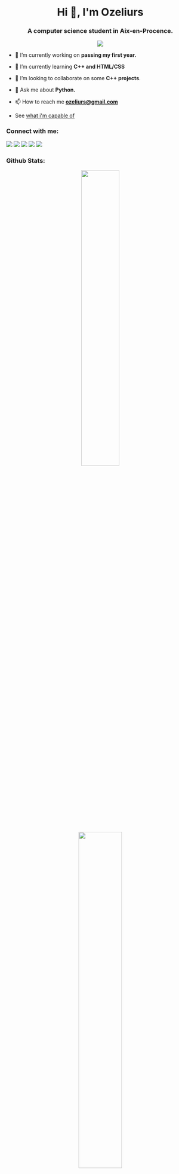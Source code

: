 <h1 align="center">Hi 👋, I'm Ozeliurs</h1>
<h3 align="center">A computer science student in Aix-en-Procence.</h3>

<p align="center"><img src="https://komarev.com/ghpvc/?username=ozeliurs-maximebilly&label=Profile%20views&color=0e75b6&style=flat"></p>

- 🔭 I’m currently working on **passing my first year.**

- 🌱 I’m currently learning **C++ and HTML/CSS**

- 👯 I’m looking to collaborate on some **C++ projects**.

- 💬 Ask me about **Python.**

- 📫 How to reach me **ozeliurs@gmail.com**

- See [what i'm capable of](https://ozeliurs.com)

<h3 align="left">Connect with me:</h3>
<p align="left">
  <a href="mailto:ozeliurs@gmail.com" target="blank"><img src="https://img.shields.io/badge/Gmail-D14836?style=for-the-badge&logo=gmail&logoColor=white"></a>
  <a href="https://discordapp.com/users/325623032456413186" target="blank"><img src="https://img.shields.io/badge/Discord-7289DA?style=for-the-badge&logo=discord&logoColor=white"></a>
  <a href="https://t.me/ozeliurs" target="blank"><img src="https://img.shields.io/badge/Telegram-2CA5E0?style=for-the-badge&logo=telegram&logoColor=white"></a>
  <a href="https://twitter.com/ozeliurs" target="blank"><img src="https://img.shields.io/badge/Twitter-1DA1F2?style=for-the-badge&logo=twitter&logoColor=white"></a>
  <a href="https://instagram.com/electromaxperso" target="blank"><img src="https://img.shields.io/badge/Instagram-E4405F?style=for-the-badge&logo=instagram&logoColor=white"></a>
</p>

<h3 align="left">Github Stats:</h3>
<p align="center"><img src="https://github-readme-stats.vercel.app/api?username=ozeliurs-MaximeBilly" width="45%">
<p align="center"><img src="https://github-readme-streak-stats.herokuapp.com/?user=kritika-pattalam&theme=white" width="48%"></p>

<h3 align="left">Listen with me:</h3>
<p align="center"><img src="https://spotify-github-profile.vercel.app/api/view?uid=ij8hbagzwbrs3xv770thmuyvt&cover_image=true&theme=default"></p>
